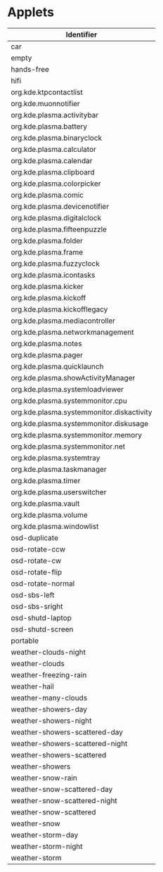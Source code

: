 # Applets

| Identifier                                |
| ----------------------------------------- |
| car                                       |
| empty                                     |
| hands-free                                |
| hifi                                      |
| org.kde.ktpcontactlist                    |
| org.kde.muonnotifier                      |
| org.kde.plasma.activitybar                |
| org.kde.plasma.battery                    |
| org.kde.plasma.binaryclock                |
| org.kde.plasma.calculator                 |
| org.kde.plasma.calendar                   |
| org.kde.plasma.clipboard                  |
| org.kde.plasma.colorpicker                |
| org.kde.plasma.comic                      |
| org.kde.plasma.devicenotifier             |
| org.kde.plasma.digitalclock               |
| org.kde.plasma.fifteenpuzzle              |
| org.kde.plasma.folder                     |
| org.kde.plasma.frame                      |
| org.kde.plasma.fuzzyclock                 |
| org.kde.plasma.icontasks                  |
| org.kde.plasma.kicker                     |
| org.kde.plasma.kickoff                    |
| org.kde.plasma.kickofflegacy              |
| org.kde.plasma.mediacontroller            |
| org.kde.plasma.networkmanagement          |
| org.kde.plasma.notes                      |
| org.kde.plasma.pager                      |
| org.kde.plasma.quicklaunch                |
| org.kde.plasma.showActivityManager        |
| org.kde.plasma.systemloadviewer           |
| org.kde.plasma.systemmonitor.cpu          |
| org.kde.plasma.systemmonitor.diskactivity |
| org.kde.plasma.systemmonitor.diskusage    |
| org.kde.plasma.systemmonitor.memory       |
| org.kde.plasma.systemmonitor.net          |
| org.kde.plasma.systemtray                 |
| org.kde.plasma.taskmanager                |
| org.kde.plasma.timer                      |
| org.kde.plasma.userswitcher               |
| org.kde.plasma.vault                      |
| org.kde.plasma.volume                     |
| org.kde.plasma.windowlist                 |
| osd-duplicate                             |
| osd-rotate-ccw                            |
| osd-rotate-cw                             |
| osd-rotate-flip                           |
| osd-rotate-normal                         |
| osd-sbs-left                              |
| osd-sbs-sright                            |
| osd-shutd-laptop                          |
| osd-shutd-screen                          |
| portable                                  |
| weather-clouds-night                      |
| weather-clouds                            |
| weather-freezing-rain                     |
| weather-hail                              |
| weather-many-clouds                       |
| weather-showers-day                       |
| weather-showers-night                     |
| weather-showers-scattered-day             |
| weather-showers-scattered-night           |
| weather-showers-scattered                 |
| weather-showers                           |
| weather-snow-rain                         |
| weather-snow-scattered-day                |
| weather-snow-scattered-night              |
| weather-snow-scattered                    |
| weather-snow                              |
| weather-storm-day                         |
| weather-storm-night                       |
| weather-storm                             |
